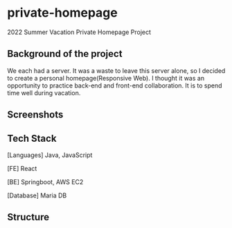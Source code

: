 # private-homepage
2022 Summer Vacation Private Homepage Project

## Background of the project
We each had a server. It was a waste to leave this server alone, so I decided to create a personal homepage(Responsive Web).
I thought it was an opportunity to practice back-end and front-end collaboration.
It is to spend time well during vacation.

## Screenshots


## Tech Stack
[Languages] Java, JavaScript

[FE] React

[BE] Springboot, AWS EC2

[Database] Maria DB

## Structure
